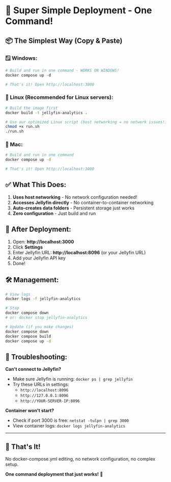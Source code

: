 # 🚀 Super Simple Deployment - One Command!

## 📦 The Simplest Way (Copy & Paste)

### 🪟 Windows:

```powershell
# Build and run in one command - WORKS ON WINDOWS!
docker compose up -d

# That's it! Open http://localhost:3000
```

### 🐧 Linux (Recommended for Linux servers):

```bash
# Build the image first
docker build -t jellyfin-analytics .

# Use our optimized Linux script (host networking = no network issues!)
chmod +x run.sh
./run.sh
```

### 🍎 Mac:

```bash
# Build and run in one command
docker compose up -d

# That's it! Open http://localhost:3000
```

## ✅ What This Does:

1. **Uses host networking** - No network configuration needed!
2. **Accesses Jellyfin directly** - No container-to-container networking
3. **Auto-creates data folders** - Persistent storage just works
4. **Zero configuration** - Just build and run

## 🎯 After Deployment:

1. Open: **http://localhost:3000**
2. Click **Settings**
3. Enter Jellyfin URL: **http://localhost:8096** (or your Jellyfin URL)
4. Add your Jellyfin API key
5. Done!

## 🛠 Management:

```bash
# View logs
docker logs -f jellyfin-analytics

# Stop
docker compose down
# or: docker stop jellyfin-analytics

# Update (if you make changes)
docker compose down
docker compose build
docker compose up -d
```

## 🔧 Troubleshooting:

**Can't connect to Jellyfin?**

- Make sure Jellyfin is running: `docker ps | grep jellyfin`
- Try these URLs in settings:
  - `http://localhost:8096`
  - `http://127.0.0.1:8096`
  - `http://YOUR-SERVER-IP:8096`

**Container won't start?**

- Check if port 3000 is free: `netstat -tulpn | grep 3000`
- View container logs: `docker logs jellyfin-analytics`

---

## 🎊 That's It!

No docker-compose.yml editing, no network configuration, no complex setup.

**One command deployment that just works!** 🚀
